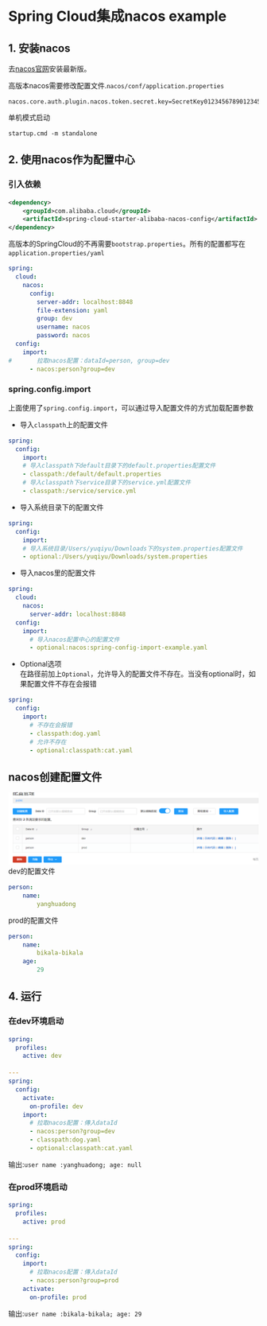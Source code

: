 # Spring Cloud集成nacos example
## 1. 安装nacos
去[nacos官网](https://nacos.io/zh-cn/docs/v2/quickstart/quick-start.html)安装最新版。  

高版本nacos需要修改配置文件.`nacos/conf/application.properties`
```properties
nacos.core.auth.plugin.nacos.token.secret.key=SecretKey012345678901234567890123456789012345678901234567890123456789
```

单机模式启动
```shell
startup.cmd -m standalone
```

## 2. 使用nacos作为配置中心
### 引入依赖 
```xml
<dependency>
    <groupId>com.alibaba.cloud</groupId>
    <artifactId>spring-cloud-starter-alibaba-nacos-config</artifactId>
</dependency>
```
高版本的SpringCloud的不再需要`bootstrap.properties`。所有的配置都写在`application.properties/yaml`
```yaml
spring:
  cloud:
    nacos:
      config:
        server-addr: localhost:8848
        file-extension: yaml
        group: dev
        username: nacos
        password: nacos
  config:
    import:
#       拉取nacos配置：dataId=person, group=dev
      - nacos:person?group=dev
```
### spring.config.import
上面使用了`spring.config.import`，可以通过导入配置文件的方式加载配置参数
- 导入`classpath`上的配置文件
```yaml
spring:
  config:
    import:
    # 导入classpath下default目录下的default.properties配置文件
    - classpath:/default/default.properties
    # 导入classpath下service目录下的service.yml配置文件
    - classpath:/service/service.yml
```

- 导入系统目录下的配置文件
```yaml
spring:
  config:
    import:
    # 导入系统目录/Users/yuqiyu/Downloads下的system.properties配置文件
    - optional:/Users/yuqiyu/Downloads/system.properties
```

- 导入nacos里的配置文件
```yaml
spring:
  cloud:
    nacos:
      server-addr: localhost:8848
  config:
    import:
      # 导入nacos配置中心的配置文件
      - optional:nacos:spring-config-import-example.yaml
```
- Optional选项  
在路径前加上`Optional`，允许导入的配置文件不存在。当没有optional时，如果配置文件不存在会报错
```yaml
spring:
  config:
    import:
      # 不存在会报错
      - classpath:dog.yaml
      # 允许不存在
      - optional:classpath:cat.yaml
```
## nacos创建配置文件
![img.png](img.png)
dev的配置文件
```yaml
person:
    name:
        yanghuadong
```
prod的配置文件
```yaml
person:
    name:
        bikala-bikala
    age:
        29
```

## 4. 运行
### 在dev环境启动
```yaml
spring:
  profiles:
    active: dev

---
spring:
  config:
    activate:
      on-profile: dev
    import:
      # 拉取nacos配置：傳入dataId
      - nacos:person?group=dev
      - classpath:dog.yaml
      - optional:classpath:cat.yaml
```
输出:`user name :yanghuadong; age: null`

### 在prod环境启动
```yaml
spring:
  profiles:
    active: prod
    
---
spring:
  config:
    import:
      # 拉取nacos配置：傳入dataId
      - nacos:person?group=prod
    activate:
      on-profile: prod
```
输出:`user name :bikala-bikala; age: 29`